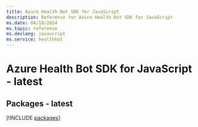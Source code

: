 ```yaml
---
title: Azure Health Bot SDK for JavaScript
description: Reference for Azure Health Bot SDK for JavaScript
ms.date: 04/18/2024
ms.topic: reference
ms.devlang: javascript
ms.service: healthbot
---
```

# Azure Health Bot SDK for JavaScript - latest
## Packages - latest
[!INCLUDE [packages](health-bot-index.md)]